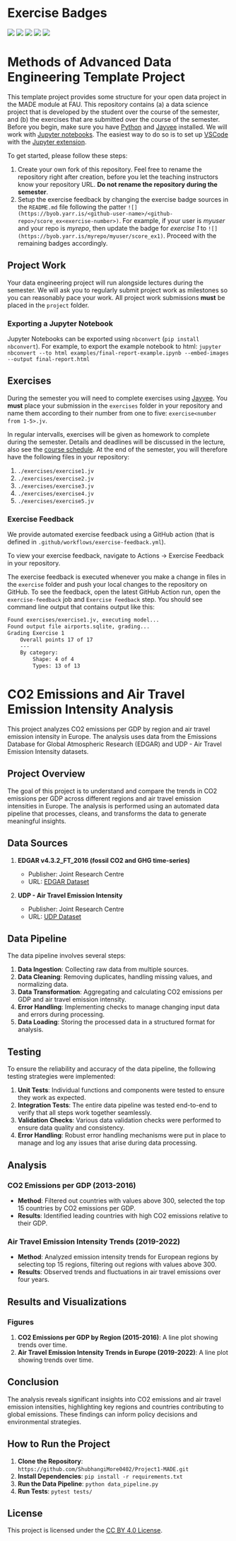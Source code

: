# Exercise Badges

![](https://byob.yarr.is/ShubhangiMore0402/Project1-MADE/score_ex1) ![](https://byob.yarr.is/ShubhangiMore0402/Project1-MADE/score_ex2) ![](https://byob.yarr.is/ShubhangiMore0402/Project1-MADE/score_ex3) ![](https://byob.yarr.is/ShubhangiMore0402/Project1-MADE/score_ex4) ![](https://byob.yarr.is/ShubhangiMore0402/Project1-MADE/score_ex5)

# Methods of Advanced Data Engineering Template Project

This template project provides some structure for your open data project in the MADE module at FAU.
This repository contains (a) a data science project that is developed by the student over the course of the semester, and (b) the exercises that are submitted over the course of the semester.
Before you begin, make sure you have [Python](https://www.python.org/) and [Jayvee](https://github.com/jvalue/jayvee) installed. We will work with [Jupyter notebooks](https://jupyter.org/). The easiest way to do so is to set up [VSCode](https://code.visualstudio.com/) with the [Jupyter extension](https://marketplace.visualstudio.com/items?itemName=ms-toolsai.jupyter).

To get started, please follow these steps:
1. Create your own fork of this repository. Feel free to rename the repository right after creation, before you let the teaching instructors know your repository URL. **Do not rename the repository during the semester**.
2. Setup the exercise feedback by changing the exercise badge sources in the `README.md` file following the patter `![](https://byob.yarr.is/<github-user-name>/<github-repo>/score_ex<exercise-number>)`. 
For example, if your user is _myuser_ and your repo is _myrepo_, then update the badge for _exercise 1_ to `![](https://byob.yarr.is/myrepo/myuser/score_ex1)`. Proceed with the remaining badges accordingly.


## Project Work
Your data engineering project will run alongside lectures during the semester. We will ask you to regularly submit project work as milestones so you can reasonably pace your work. All project work submissions **must** be placed in the `project` folder.

### Exporting a Jupyter Notebook
Jupyter Notebooks can be exported using `nbconvert` (`pip install nbconvert`). For example, to export the example notebook to html: `jupyter nbconvert --to html examples/final-report-example.ipynb --embed-images --output final-report.html`


## Exercises
During the semester you will need to complete exercises using [Jayvee](https://github.com/jvalue/jayvee). You **must** place your submission in the `exercises` folder in your repository and name them according to their number from one to five: `exercise<number from 1-5>.jv`.

In regular intervalls, exercises will be given as homework to complete during the semester. Details and deadlines will be discussed in the lecture, also see the [course schedule](https://made.uni1.de/). At the end of the semester, you will therefore have the following files in your repository:

1. `./exercises/exercise1.jv`
2. `./exercises/exercise2.jv`
3. `./exercises/exercise3.jv`
4. `./exercises/exercise4.jv`
5. `./exercises/exercise5.jv`

### Exercise Feedback
We provide automated exercise feedback using a GitHub action (that is defined in `.github/workflows/exercise-feedback.yml`). 

To view your exercise feedback, navigate to Actions -> Exercise Feedback in your repository.

The exercise feedback is executed whenever you make a change in files in the `exercise` folder and push your local changes to the repository on GitHub. To see the feedback, open the latest GitHub Action run, open the `exercise-feedback` job and `Exercise Feedback` step. You should see command line output that contains output like this:

```sh
Found exercises/exercise1.jv, executing model...
Found output file airports.sqlite, grading...
Grading Exercise 1
	Overall points 17 of 17
	---
	By category:
		Shape: 4 of 4
		Types: 13 of 13
```
# CO2 Emissions and Air Travel Emission Intensity Analysis

This project analyzes CO2 emissions per GDP by region and air travel emission intensity in Europe. The analysis uses data from the Emissions Database for Global Atmospheric Research (EDGAR) and UDP - Air Travel Emission Intensity datasets.

## Project Overview

The goal of this project is to understand and compare the trends in CO2 emissions per GDP across different regions and air travel emission intensities in Europe. The analysis is performed using an automated data pipeline that processes, cleans, and transforms the data to generate meaningful insights.

## Data Sources

1. **EDGAR v4.3.2_FT_2016 (fossil CO2 and GHG time-series)**
   - Publisher: Joint Research Centre
   - URL: [EDGAR Dataset](https://jeodpp.jrc.ec.europa.eu/ftp/jrc-opendata/EDGAR/datasets/v432_FT2016/EDGARv432_FT2016_CO2_per_GDP_emissions_1970-2016.csv)

2. **UDP - Air Travel Emission Intensity**
   - Publisher: Joint Research Centre
   - URL: [UDP Dataset](https://urban.jrc.ec.europa.eu/api/udp/v2/en/data/?databrick_id=739&nutslevel=0&ts=TOURISM&nutsversion=-1&mpx=1&nutslevel=9&format=csv)

## Data Pipeline
The data pipeline involves several steps:
1. **Data Ingestion**: Collecting raw data from multiple sources.
2. **Data Cleaning**: Removing duplicates, handling missing values, and normalizing data.
3. **Data Transformation**: Aggregating and calculating CO2 emissions per GDP and air travel emission intensity.
4. **Error Handling**: Implementing checks to manage changing input data and errors during processing.
5. **Data Loading**: Storing the processed data in a structured format for analysis.

## Testing
To ensure the reliability and accuracy of the data pipeline, the following testing strategies were implemented:
1. **Unit Tests**: Individual functions and components were tested to ensure they work as expected.
2. **Integration Tests**: The entire data pipeline was tested end-to-end to verify that all steps work together seamlessly.
3. **Validation Checks**: Various data validation checks were performed to ensure data quality and consistency.
4. **Error Handling**: Robust error handling mechanisms were put in place to manage and log any issues that arise during data processing.

## Analysis
### CO2 Emissions per GDP (2013-2016)
- **Method**: Filtered out countries with values above 300, selected the top 15 countries by CO2 emissions per GDP.
- **Results**: Identified leading countries with high CO2 emissions relative to their GDP.

### Air Travel Emission Intensity Trends (2019-2022)
- **Method**: Analyzed emission intensity trends for European regions by selecting top 15 regions, filtering out regions with values above 300.
- **Results**: Observed trends and fluctuations in air travel emissions over four years.

## Results and Visualizations
### Figures
1. **CO2 Emissions per GDP by Region (2015-2016)**: A line plot showing trends over time.
2. **Air Travel Emission Intensity Trends in Europe (2019-2022)**: A line plot showing trends over time.

## Conclusion
The analysis reveals significant insights into CO2 emissions and air travel emission intensities, highlighting key regions and countries contributing to global emissions. These findings can inform policy decisions and environmental strategies.

## How to Run the Project
1. **Clone the Repository**: `https://github.com/ShubhangiMore0402/Project1-MADE.git`
2. **Install Dependencies**: `pip install -r requirements.txt`
3. **Run the Data Pipeline**: `python data_pipeline.py`
4. **Run Tests**: `pytest tests/`

## License
This project is licensed under the [CC BY 4.0 License](LICENSE).




